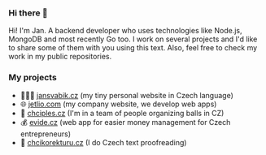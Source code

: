 ### Hi there 👋

Hi! I'm Jan. A backend developer who uses technologies like Node.js, MongoDB and most recently Go too. I work on several projects and I'd like to share some of them with you using this text. Also, feel free to check my work in my public repositories.

### My projects
- 👨🏻‍💻 [jansvabik.cz](https://jansvabik.cz/) (my tiny personal website in Czech language)
- 🌐 [jetlio.com](https://jetlio.com/) (my company website, we develop web apps)
- 💃 [chciples.cz](https://chciples.cz/) (I'm in a team of people organizing balls in CZ)
- 💰 [evide.cz](https://evide.cz/) (web app for easier money management for Czech entrepreneurs)
- 📝 [chcikorekturu.cz](https://chcikorekturu.cz) (I do Czech text proofreading)
